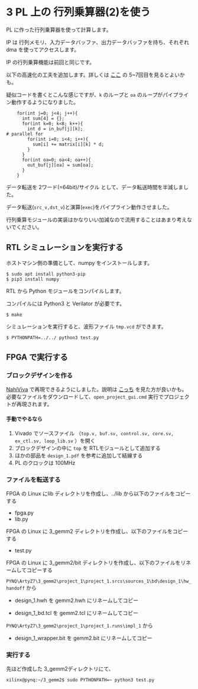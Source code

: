 # 3 PL 上の 行列乗算器(2)を使う

PL に作った行列乗算器を使って計算します。

IP は 行列メモリ、入力データバッファ、出力データバッファを持ち、それぞれ dma を使ってアクセスします。

IP の行列乗算機能は前回と同じです。

以下の高速化の工夫を追加します。詳しくは [ここ](https://github.com/tom01h/TIL/tree/master/petalinux_dma) の 5~7回目を見るとよいかも。

疑似コードを書くとこんな感じですが、`k` のループと `oa` のループがパイプライン動作するようになりました。

```
    for(int j=0; j<4; j++){
      int sum[4] = {};
      for(int k=0; k<8; k++){
      	int d = in_buf[j][k];
# parallel for
        for(int i=0; i<4; i++){
          sum[i] += matrix[i][k] * d;
        }
      }
      for(int oa=0; oa<4; oa++){
        out_buf[j][oa] = sum[oa];
      }
    }
```

データ転送を 2ワード(=64bit)/サイクル として、データ転送時間を半減しました。  

データ転送(`src_v,dst_v`)と演算(`exec`)をパイプライン動作させました。

行列乗算モジュールの実装はかなりいい加減なので流用することはあまり考えないでください。

## RTL シミュレーションを実行する

ホストマシン側の準備として、numpy をインストールします。

```
$ sudo apt install python3-pip
$ pip3 install numpy
```

RTL から Python モジュールをコンパイルします。

コンパイルには Python3 と Verilator が必要です。

```
$ make
```

シミュレーションを実行すると、波形ファイル `tmp.vcd` ができます。

```
$ PYTHONPATH=../../ python3 test.py
```

## FPGA で実行する

### ブロックデザインを作る

[NahiViva](https://github.com/tokuden/NahiViva) で再現できるようにしました。説明は [こっち](http://nahitafu.cocolog-nifty.com/nahitafu/2019/05/post-2cfa5c.html) を見た方が良いかも。  
必要なファイルをダウンロードして、```open_project_gui.cmd``` 実行でプロジェクトが再現されます。

#### 手動でやるなら

1. Vivado でソースファイル （`top.v, buf.sv, control.sv, core.sv, ex_ctl.sv, loop_lib.sv` ）を開く
2. ブロックデザインの中に `top` を RTLモジュールとして追加する
3. ほかの部品を `design_1.pdf` を参考に追加して結線する
4. PL のクロックは 100MHz

### ファイルを転送する

FPGA の Linux にlib ディレクトリを作成し、../lib から以下のファイルをコピーする

- fpga.py
- lib.py

FPGA の Linux に 3_gemm2 ディレクトリを作成し、以下のファイルをコピーする

- test.py

FPGA の Linux に 3_gemm2/bit ディレクトリを作成し、以下のファイルをリネームしてコピーする

`PYNQ\ArtyZ7\3_gemm2\project_1\project_1.srcs\sources_1\bd\design_1\hw_handoff` から

- design_1.hwh を gemm2.hwh にリネームしてコピー

- design_1_bd.tcl を gemm2.tcl にリネームしてコピー

`PYNQ\ArtyZ7\3_gemm2\project_1\project_1.runs\impl_1` から

- design_1_wrapper.bit を gemm2.bit にリネームしてコピー

### 実行する

先ほど作成した 3_gemm2ディレクトリにて、

```
xilinx@pynq:~/3_gemm2$ sudo PYTHONPATH=~ python3 test.py
```

